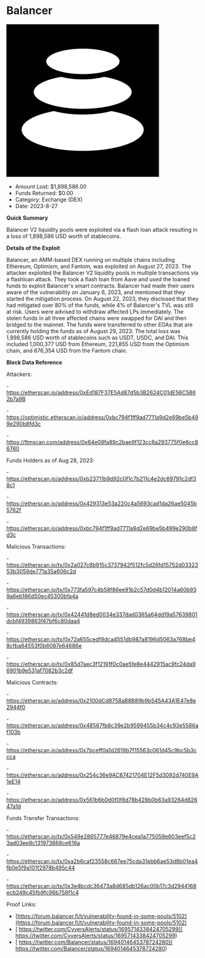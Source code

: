 # Balancer
![Balancer](/rektimages/Balancer-Pools-Exploit.png)
- Amount Lost: $1,898,586.00
- Funds Returned: $0.00
- Category: Exchange (DEX)
- Date: 2023-8-27

**Quick Summary**

Balancer V2 liquidity pools were exploited via a flash loan attack resulting in a loss of 1,898,586 USD worth of stablecoins.

  


 **Details of the Exploit**

Balancer, an AMM-based DEX running on multiple chains including Ethereum, Optimism, and Fantom, was exploited on August 27, 2023. The attacker exploited the Balancer V2 liquidity pools in multiple transactions via a flashloan attack. They took a flash loan from Aave and used the loaned funds to exploit Balancer's smart contracts. Balancer had made their users aware of the vulnerability on January 6, 2023, and mentioned that they started the mitigation process. On August 22, 2023, they disclosed that they had mitigated over 80% of the funds, while 4% of Balancer's TVL was still at risk. Users were advised to withdraw affected LPs immediately. The stolen funds in all three affected chains were swapped for DAI and then bridged to the mainnet. The funds were transferred to other EOAs that are currently holding the funds as of August 29, 2023. The total loss was 1,898,586 USD worth of stablecoins such as USDT, USDC, and DAI. This included 1,000,377 USD from Ethereum, 221,855 USD from the Optimism chain, and 676,354 USD from the Fantom chain.

  


 **Block Data Reference**

Attackers:

\- https://etherscan.io/address/0xEd187F37E5Ad87d5b3B2624C01dE56C5862b7a9B

\- https://optimistic.etherscan.io/address/0xbc794f1ff9ad7711a9d2e69be5b499e290b8fd3c

\- https://ftmscan.com/address/0x64e08fa89c2bae9f123cc8a293775f0e6cc86760

  


Funds Holders as of Aug 28, 2023:

\- https://etherscan.io/address/0xb23711b9d92c0f1c7b211c4e2dc69791c2df38c1

\- https://etherscan.io/address/0x429313e53a220c4a5693cad1da26ae5045b5762f

\- https://etherscan.io/address/0xbc794f1ff9ad7711a9d2e69be5b499e290b8fd3c

  


Malicious Transactions:

\- https://etherscan.io/tx/0x2a027c8b915c3737942f512fc5d26fd15752d0332353b3059de771a35a606c2d

\- https://etherscan.io/tx/0x773fa597c4b58f86ee91b2c57d0d4b12014a60b939a6eb186d50ec45300bfa4a

\- https://etherscan.io/tx/0x42441d8ed0034e337dad0365a64dd19a57639801dcbf4939863f47bf6c80daa4

\- https://etherscan.io/tx/0x72a655cedf8dca4551db987a8196d5063a768be48cfba64553f0b6087e64686e

\- https://etherscan.io/tx/0x85d7aec3f12191f0c0ae5fe8e4442915ac9fc24da96901b9e531af7082b3c2df

  


Malicious Contracts:

\- https://etherscan.io/address/0x2100dCd8758aB8B89b9b545A43A1E47e8e2944f0

\- https://etherscan.io/address/0x48567fb8c39e2b9599455b34c4c93e5586af103b

\- https://etherscan.io/address/0x7bceff0a1d2619b7f15563c061d45c9bc5b3ccca

\- https://etherscan.io/address/0x254c36e9AC87421704E12F5d3092d740E9A1eE14

\- https://etherscan.io/address/0x561b6b0d0f0f8d78b428b0b63a93264d82647a1d

  


Funds Transfer Transactions:

\- https://etherscan.io/tx/0x549e2865777e46879e4cea1a775059e603eef5c23ad03ee8c131973868ce616a

\- https://etherscan.io/tx/0xa2b6caf23558c667ee75cda31ebb6ae53d8b01ea4fb0e5f9a101f2978b495c44

\- https://etherscan.io/tx/0x3e4bcdc36473a8d685db126ac00b17c3d2944168ecb249c45fb9fc96b758f1c4


Proof Links:
- [https://forum.balancer.fi/t/vulnerability-found-in-some-pools/5102](https://forum.balancer.fi/t/vulnerability-found-in-some-pools/5102)
- [ https://twitter.com/CyversAlerts/status/1695714338424705299]( https://twitter.com/CyversAlerts/status/1695714338424705299)
- [ https://twitter.com/Balancer/status/1694014645378724280]( https://twitter.com/Balancer/status/1694014645378724280)


